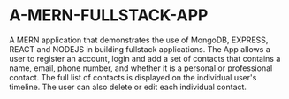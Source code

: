 # A-MERN-FULLSTACK-APP
A MERN application that demonstrates the use of MongoDB, EXPRESS, REACT and NODEJS in building fullstack applications. 
The App allows a user to register an account, login and add a set of contacts that contains a name, email, phone number, and whether it is a personal or professional contact.
The full list of contacts is displayed on the individual user's timeline.
The user can also delete or edit each individual contact.
